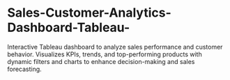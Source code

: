 # Sales-Customer-Analytics-Dashboard-Tableau-
Interactive Tableau dashboard to analyze sales performance and customer behavior. Visualizes KPIs, trends, and top-performing products with dynamic filters and charts to enhance decision-making and sales forecasting.
